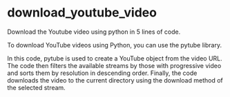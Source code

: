 # download_youtube_video
Download the Youtube video using python in 5 lines of code.

To download YouTube videos using Python, you can use the pytube library.

In this code, pytube is used to create a YouTube object from the video URL. The code then filters the available streams by those with progressive video and sorts them by resolution in descending order. Finally, the code downloads the video to the current directory using the download method of the selected stream.
